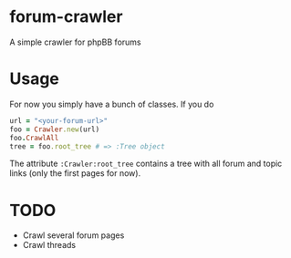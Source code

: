 # forum-crawler

A simple crawler for phpBB forums

# Usage

For now you simply have a bunch of classes. If you do

```ruby
url = "<your-forum-url>"
foo = Crawler.new(url)
foo.CrawlAll
tree = foo.root_tree # => :Tree object
```

The attribute `:Crawler:root_tree` contains a tree with all forum and topic links (only the first pages for now).

# TODO

* Crawl several forum pages
* Crawl threads
